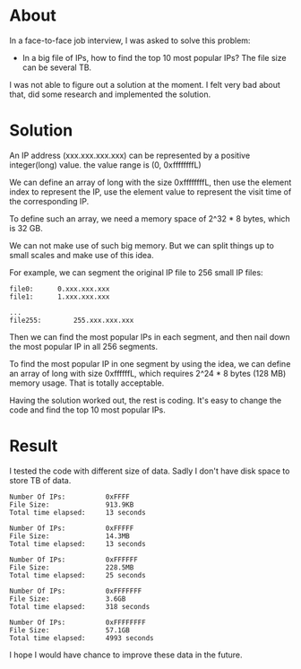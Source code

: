 # About
In a face-to-face job interview, I was asked to solve this problem:
- In a big file of IPs, how to find the top 10 most popular IPs? The file size can be several TB.

I was not able to figure out a solution at the moment. I felt very bad about that, did some research and implemented the solution.

# Solution

 An IP address (xxx.xxx.xxx.xxx) can be represented by a positive integer(long) value. the value range is (0, 0xffffffffL)

 We can define an array of long with the size 0xffffffffL, then use the element index to represent the IP, 
use the element value to represent the visit time of the corresponding IP.

 To define such an array, we need a memory space of 2^32 * 8 bytes, which is 32 GB.

 We can not make use of such big memory. But we can split things up to small scales and make use of this idea.

 For example, we can segment the original IP file to 256 small IP files:

	file0:		0.xxx.xxx.xxx
	file1:		1.xxx.xxx.xxx
	
	... 
	file255:		255.xxx.xxx.xxx

 Then we can find the most popular IPs in each segment, and then nail down the most popular IP in all 256 segments.

 To find the most popular IP in one segment by using the idea, we can define an array of long with size 0xffffffL, which requires 2^24 * 8 bytes (128 MB) memory usage. That is totally acceptable.

 Having the solution worked out, the rest is coding. It's easy to change the code and find the top 10 most popular IPs.

# Result
I tested the code with different size of data. Sadly I don't have disk space to store TB of data.

	Number Of IPs:			0xFFFF
	File Size:				913.9KB
	Total time elapsed: 	13 seconds
	
	Number Of IPs:			0xFFFFF
	File Size:				14.3MB
	Total time elapsed: 	13 seconds
	
	Number Of IPs:			0xFFFFFF
	File Size:				228.5MB
	Total time elapsed: 	25 seconds
	
	Number Of IPs:			0xFFFFFFF
	File Size:				3.6GB
	Total time elapsed: 	318 seconds
	
	Number Of IPs:			0xFFFFFFFF
	File Size:				57.1GB
	Total time elapsed: 	4993 seconds
	
I hope I would have chance to improve these data in the future.
